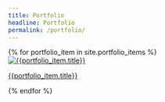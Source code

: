 ```yaml
---
title: Portfolio
headline: Portfolio
permalink: /portfolio/
---
```

<div class="portfolio--teasers">
  {% for portfolio_item in site.portfolio_items %}
    <article class="card">
      <a href="{{portfolio_item.url}} ">
        <img src="{{site.baseurl}}/assets/images/portfolio/{{portfolio_item.image}}.png" alt="{{portfolio_item.title}}" class="img-responsive">
        <p>
          {{portfolio_item.title}}
        </p> 
      </a>
    </article>
  {% endfor %}
</div>
